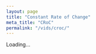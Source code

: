 ```yaml
---
layout: page
title: "Constant Rate of Change"
meta_title: "CRoC"
permalink: "/vids/croc/"
---
```



<html>
<head>
<script>

function setCookie(cname,cvalue,exdays) {
    var d = new Date();
    d.setTime(d.getTime() + (exdays*24*60*60*1000));
    var expires = "expires=" + d.toGMTString();
    document.cookie = cname + "=" + cvalue + ";" + expires + ";path=/";
}

function getCookie(cname) {
    var name = cname + "=";
    var decodedCookie = decodeURIComponent(document.cookie);
    var ca = decodedCookie.split(';');
    for(var i = 0; i < ca.length; i++) {
        var c = ca[i];
        while (c.charAt(0) == ' ') {
            c = c.substring(1);
        }
        if (c.indexOf(name) == 0) {
            return c.substring(name.length, c.length);
        }
    }
    return "";
}

function checkCookie() {
    var vidchoice=getCookie("croc");
    if (vidchoice==1){window.location.href = "https://ximera.osu.edu/fall18cacvids/o/croc/name";}
    else if (vidchoice==2){window.location.href = "https://ximera.osu.edu/fall18calcvids/q/croc/name";}
    else if (vidchoice==3){window.location.href = "https://ximera.osu.edu/fall18calcvids/v/croc/name";}
    else if (vidchoice==4){window.location.href = "https://ximera.osu.edu/fall18calcvids/c/croc/name";}
    else {
      var forwardchoice=Math.random();
      if (forwardchoice <= 0.25 ){
        setCookie("croc", 1, 365);
        checkCookie();
        }
      else if (forwardchoice <= 0.5 ){
        setCookie("croc", 2, 365);
        checkCookie();
        }
      else if (forwardchoice <= 0.75 ){
        setCookie("croc", 3, 365);
        checkCookie();
        }
      else {
        setCookie("croc", 4, 365);
        checkCookie();
        }
      }
}


</script>
</head>
<body onload="checkCookie()">
Loading...
</body>
</html>
